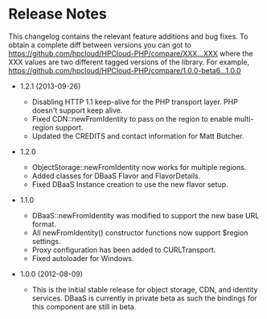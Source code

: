# Release Notes

This changelog contains the relevant feature additions and bug fixes. To obtain a complete diff between versions you can got to https://github.com/hpcloud/HPCloud-PHP/compare/XXX...XXX where the XXX values are two different tagged versions of the library. For example, https://github.com/hpcloud/HPCloud-PHP/compare/1.0.0-beta6...1.0.0

* 1.2.1 (2013-09-26)

  * Disabling HTTP 1.1 keep-alive for the PHP transport layer. PHP doesn't support keep alive.
  * Fixed CDN::newFromIdentity to pass on the region to enable multi-region support.
  * Updated the CREDITS and contact information for Matt Butcher.

* 1.2.0

  * ObjectStorage::newFromIdentity now works for multiple regions.
  * Added classes for DBaaS Flavor and FlavorDetails.
  * Fixed DBaaS Instance creation to use the new flavor setup.

* 1.1.0

  * DBaaS::newFromIdentity was modified to support the new base URL
    format.
  * All newFromIdentity() constructor functions now support $region
    settings.
  * Proxy configuration has been added to CURLTransport.
  * Fixed autoloader for Windows.

* 1.0.0 (2012-08-09)

  * This is the initial stable release for object storage, CDN, and identity services. DBaaS is currently in private beta as such the bindings for this component are still in beta.
